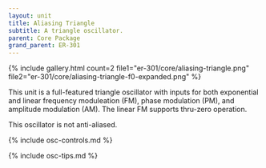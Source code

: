 ```yaml
---
layout: unit
title: Aliasing Triangle
subtitle: A triangle oscillator.
parent: Core Package
grand_parent: ER-301
---
```


{% include gallery.html 
count=2
file1="er-301/core/aliasing-triangle.png"
file2="er-301/core/aliasing-triangle-f0-expanded.png"
%}

This unit is a full-featured triangle oscillator with inputs for both exponential and linear frequency moduleation (FM), phase modulation (PM), and amplitude modulation (AM). The linear FM supports thru-zero operation.

This oscillator is not anti-aliased.

{% include osc-controls.md %}

{% include osc-tips.md %}